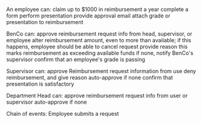 An employee can:
	claim up to $1000 in reimbursement a year
	complete a form
	perform presentation
	provide approval email
	attach grade or presentation to reimbursement
	
BenCo can:
	approve reimbursement
	request info from head, supervisor, or employee
	alter reimbursement amount, even to more than available;
		if this happens, employee should be able to cancel request
		provide reason
		this marks reimbursement as exceeding available funds
	if none, notify BenCo's supervisor
	confirm that an employee's grade is passing
	
Supervisor can:
	approve Reimbursement
	request information from use
	deny reimbursement, and give reason
	auto-approve if none
	confirm that presentation is satisfactory
	
	
Department Head can:
	approve reimbursement
	request info from user or supervisor
	auto-approve if none
	
Chain of events:
Employee submits a request